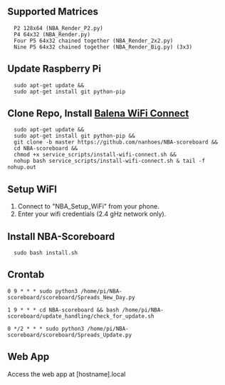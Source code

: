 ## Supported Matrices
      P2 128x64 (NBA_Render_P2.py)
      P4 64x32 (NBA_Render.py)
      Four P5 64x32 chained together (NBA_Render_2x2.py)
      Nine P5 64x32 chained together (NBA_Render_Big.py) (3x3)

## Update Raspberry Pi
      sudo apt-get update &&
      sudo apt-get install git python-pip
      
## Clone Repo, Install [Balena WiFi Connect](https://github.com/balena-os/wifi-connect)
      sudo apt-get update &&
      sudo apt-get install git python-pip &&
      git clone -b master https://github.com/nanhoes/NBA-scoreboard &&
      cd NBA-scoreboard &&
      chmod +x service_scripts/install-wifi-connect.sh &&
      nohup bash service_scripts/install-wifi-connect.sh & tail -f nohup.out
      
## Setup WiFI
1. Connect to "NBA_Setup_WiFi" from your phone.
2. Enter your wifi credentials (2.4 gHz network only).

## Install NBA-Scoreboard
      sudo bash install.sh

## Crontab

    0 9 * * * sudo python3 /home/pi/NBA-scoreboard/scoreboard/Spreads_New_Day.py

    1 9 * * * cd NBA-scoreboard && bash /home/pi/NBA-scoreboard/update_handling/check_for_update.sh

    0 */2 * * * sudo python3 /home/pi/NBA-scoreboard/scoreboard/Spreads_Update.py
    
## Web App
Access the web app at [hostname].local
